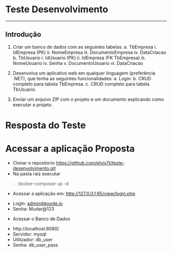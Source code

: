 # Teste Desenvolvimento

----------

## Introdução 

1. Criar um banco de dados com as seguintes tabelas:
a. TbEmpresa
i. IdEmpresa (PK)
ii. NomeEmpresa
iii. DocumentoEmpresa
iv. DataCriacao
b. TbUsuario
i. IdUsuario (PK)
ii. IdEmpresa (FK TbEmpresa)
iii. NomeUsuario
iv. Senha
v. DocumentoUsuario
vi. DataCriacao

2. Desenvolva um aplicativo web em qualquer linguagem (preferência .NET), que tenha
as seguintes funcionalidades:
a. Login.
b. CRUD completo para tabela TbEmpresa.
c. CRUD completo para tabela TbUsuario.
3. Enviar um arquivo ZIP com o projeto e um documento explicando como executar o
projeto.

# Resposta do Teste

# Acessar a aplicação Proposta

* Clonar o repositorio https://github.com/elvis7t/teste-desenvolvimento.git
* Na pasta raiz executar 
> docker-composer up -d

* Acessar a aplicação em:
http://127.0.0.1:85/view/login.php
- Login: admin@koode.io 
- Senha: Mudar@123

* Acessar o Banco de Dados
- http://localhost:8080/
- Servidor: mysql
- Utilizador: db_user
- Senha: db_user_pass

